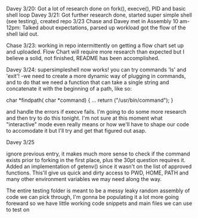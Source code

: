 Davey 3/20:
Got a lot of research done on fork(), execve(), PID and basic shell loop
Davey 3/21: 
Got further research done, started super simple shell (see testing), created repo
3/23 Chase and Davey met in Assembly 10 am-12pm:
Talked about expectations, parsed up workload got the flow of the shell laid out.

Chase 3/23:
working in repo intermittently on getting a flow chart set up and uploaded.
Flow Chart will require more research than expected but I believe a solid, not finished, README has been accomplished.

Davey 3/24: 
supersimpleshell now works! you can try commands 'ls' and 'exit'! 
-we need to create a more dynamic way of plugging in commands, and to do that we need a function that can take a single string and concatenate it with the beginning of a path, like so: 

char *findpath( char *command)
{
...
return ("/usr/bin/command");
}

and handle the errors if execve fails. I'm going to do some more research and then try to do this tonight. I'm not sure at this moment what "interactive" mode even really means or how we'll have to shape our code to accomodate it but I'll try and get that figured out asap.

Davey 3/25

ignore previous entry, it makes much more sense to check if the command exists prior to forking in the first place, plus the 30pt question requires it. Added an implementation of getenv() since it wasn't on the list of approved functions. This'll give us quick and dirty access to PWD, HOME, PATH and many other environment variables we may need along the way. 

The entire testing folder is meant to be a messy leaky random assembly of code we can pick through, I'm gonna be populating it a lot more going foreward so we have little working code snippets and main files we can use to test on  
